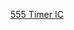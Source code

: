 [555 Timer IC](https://howtomechatronics.com/how-it-works/555-timer-ic-working-principle-block-diagram-circuit-schematics/)